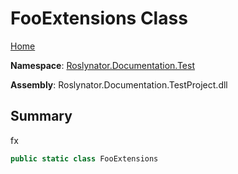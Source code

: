 <a name="_Top"></a>

# FooExtensions Class

[Home](../../../../README.md#_Top)

**Namespace**: [Roslynator.Documentation.Test](../README.md#_Top)

**Assembly**: Roslynator\.Documentation\.TestProject\.dll

## Summary

fx

```csharp
public static class FooExtensions
```

